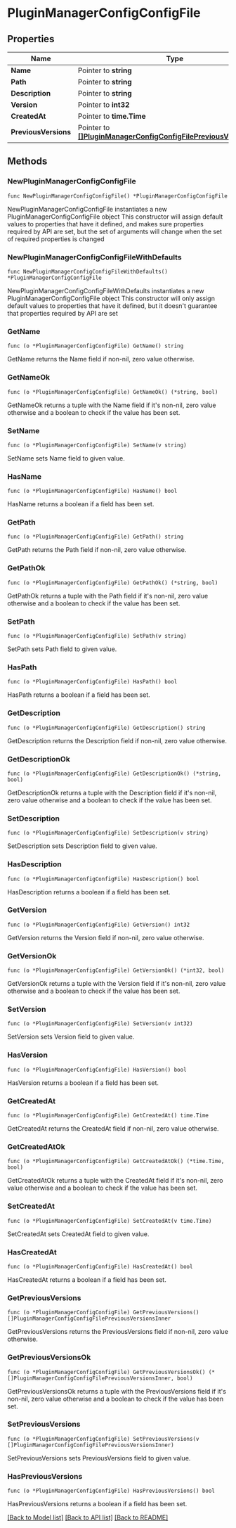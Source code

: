 # PluginManagerConfigConfigFile

## Properties

Name | Type | Description | Notes
------------ | ------------- | ------------- | -------------
**Name** | Pointer to **string** |  | [optional] 
**Path** | Pointer to **string** |  | [optional] 
**Description** | Pointer to **string** |  | [optional] 
**Version** | Pointer to **int32** |  | [optional] 
**CreatedAt** | Pointer to **time.Time** |  | [optional] 
**PreviousVersions** | Pointer to [**[]PluginManagerConfigConfigFilePreviousVersionsInner**](PluginManagerConfigConfigFilePreviousVersionsInner.md) |  | [optional] 

## Methods

### NewPluginManagerConfigConfigFile

`func NewPluginManagerConfigConfigFile() *PluginManagerConfigConfigFile`

NewPluginManagerConfigConfigFile instantiates a new PluginManagerConfigConfigFile object
This constructor will assign default values to properties that have it defined,
and makes sure properties required by API are set, but the set of arguments
will change when the set of required properties is changed

### NewPluginManagerConfigConfigFileWithDefaults

`func NewPluginManagerConfigConfigFileWithDefaults() *PluginManagerConfigConfigFile`

NewPluginManagerConfigConfigFileWithDefaults instantiates a new PluginManagerConfigConfigFile object
This constructor will only assign default values to properties that have it defined,
but it doesn't guarantee that properties required by API are set

### GetName

`func (o *PluginManagerConfigConfigFile) GetName() string`

GetName returns the Name field if non-nil, zero value otherwise.

### GetNameOk

`func (o *PluginManagerConfigConfigFile) GetNameOk() (*string, bool)`

GetNameOk returns a tuple with the Name field if it's non-nil, zero value otherwise
and a boolean to check if the value has been set.

### SetName

`func (o *PluginManagerConfigConfigFile) SetName(v string)`

SetName sets Name field to given value.

### HasName

`func (o *PluginManagerConfigConfigFile) HasName() bool`

HasName returns a boolean if a field has been set.

### GetPath

`func (o *PluginManagerConfigConfigFile) GetPath() string`

GetPath returns the Path field if non-nil, zero value otherwise.

### GetPathOk

`func (o *PluginManagerConfigConfigFile) GetPathOk() (*string, bool)`

GetPathOk returns a tuple with the Path field if it's non-nil, zero value otherwise
and a boolean to check if the value has been set.

### SetPath

`func (o *PluginManagerConfigConfigFile) SetPath(v string)`

SetPath sets Path field to given value.

### HasPath

`func (o *PluginManagerConfigConfigFile) HasPath() bool`

HasPath returns a boolean if a field has been set.

### GetDescription

`func (o *PluginManagerConfigConfigFile) GetDescription() string`

GetDescription returns the Description field if non-nil, zero value otherwise.

### GetDescriptionOk

`func (o *PluginManagerConfigConfigFile) GetDescriptionOk() (*string, bool)`

GetDescriptionOk returns a tuple with the Description field if it's non-nil, zero value otherwise
and a boolean to check if the value has been set.

### SetDescription

`func (o *PluginManagerConfigConfigFile) SetDescription(v string)`

SetDescription sets Description field to given value.

### HasDescription

`func (o *PluginManagerConfigConfigFile) HasDescription() bool`

HasDescription returns a boolean if a field has been set.

### GetVersion

`func (o *PluginManagerConfigConfigFile) GetVersion() int32`

GetVersion returns the Version field if non-nil, zero value otherwise.

### GetVersionOk

`func (o *PluginManagerConfigConfigFile) GetVersionOk() (*int32, bool)`

GetVersionOk returns a tuple with the Version field if it's non-nil, zero value otherwise
and a boolean to check if the value has been set.

### SetVersion

`func (o *PluginManagerConfigConfigFile) SetVersion(v int32)`

SetVersion sets Version field to given value.

### HasVersion

`func (o *PluginManagerConfigConfigFile) HasVersion() bool`

HasVersion returns a boolean if a field has been set.

### GetCreatedAt

`func (o *PluginManagerConfigConfigFile) GetCreatedAt() time.Time`

GetCreatedAt returns the CreatedAt field if non-nil, zero value otherwise.

### GetCreatedAtOk

`func (o *PluginManagerConfigConfigFile) GetCreatedAtOk() (*time.Time, bool)`

GetCreatedAtOk returns a tuple with the CreatedAt field if it's non-nil, zero value otherwise
and a boolean to check if the value has been set.

### SetCreatedAt

`func (o *PluginManagerConfigConfigFile) SetCreatedAt(v time.Time)`

SetCreatedAt sets CreatedAt field to given value.

### HasCreatedAt

`func (o *PluginManagerConfigConfigFile) HasCreatedAt() bool`

HasCreatedAt returns a boolean if a field has been set.

### GetPreviousVersions

`func (o *PluginManagerConfigConfigFile) GetPreviousVersions() []PluginManagerConfigConfigFilePreviousVersionsInner`

GetPreviousVersions returns the PreviousVersions field if non-nil, zero value otherwise.

### GetPreviousVersionsOk

`func (o *PluginManagerConfigConfigFile) GetPreviousVersionsOk() (*[]PluginManagerConfigConfigFilePreviousVersionsInner, bool)`

GetPreviousVersionsOk returns a tuple with the PreviousVersions field if it's non-nil, zero value otherwise
and a boolean to check if the value has been set.

### SetPreviousVersions

`func (o *PluginManagerConfigConfigFile) SetPreviousVersions(v []PluginManagerConfigConfigFilePreviousVersionsInner)`

SetPreviousVersions sets PreviousVersions field to given value.

### HasPreviousVersions

`func (o *PluginManagerConfigConfigFile) HasPreviousVersions() bool`

HasPreviousVersions returns a boolean if a field has been set.


[[Back to Model list]](../README.md#documentation-for-models) [[Back to API list]](../README.md#documentation-for-api-endpoints) [[Back to README]](../README.md)


